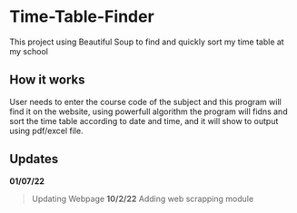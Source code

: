 # Time-Table-Finder
This project using Beautiful Soup to find and quickly sort my time table at my school
 
## How it works
User needs to enter the course code of the subject and this program will find it on the website, using powerfull algorithm the program will fidns and sort the time table according to date and time, and it will show to output using pdf/excel file.


## Updates
**01/07/22**
>Updating Webpage
**10/2/22**
>Adding web scrapping module
